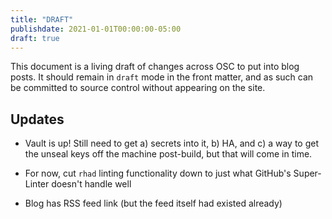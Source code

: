 ```yaml
---
title: "DRAFT"
publishdate: 2021-01-01T00:00:00-05:00
draft: true
---
```


This document is a living draft of changes across OSC to put into blog posts. It
should remain in `draft` mode in the front matter, and as such can be committed
to source control without appearing on the site.

Updates
-------

* Vault is up! Still need to get a) secrets into it, b) HA, and c) a way to get
  the unseal keys off the machine post-build, but that will come in time.

* For now, cut `rhad` linting functionality down to just what GitHub's
  Super-Linter doesn't handle well

* Blog has RSS feed link (but the feed itself had existed already)

